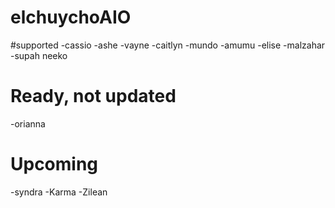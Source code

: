 # elchuychoAIO
#supported
-cassio
-ashe
-vayne
-caitlyn
-mundo
-amumu
-elise
-malzahar
-supah neeko
# Ready, not updated
-orianna
# Upcoming
-syndra
-Karma
-Zilean
